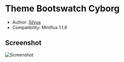 Theme Bootswatch Cyborg
=======================

- Author: [Silvus](https://github.com/silvus)
- Compatibility: Miniflux 1.1.6

Screenshot
----------

![Screenshot](https://f.cloud.github.com/assets/1922454/1168346/a3d9dfb8-209e-11e3-8a42-e81847bf6121.png)

